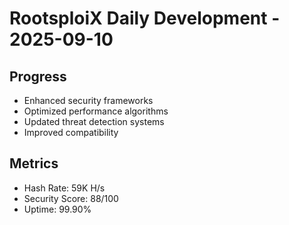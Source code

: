 ﻿# RootsploiX Daily Development - 2025-09-10

## Progress
- Enhanced security frameworks
- Optimized performance algorithms
- Updated threat detection systems
- Improved compatibility

## Metrics
- Hash Rate: 59K H/s
- Security Score: 88/100
- Uptime: 99.90%
